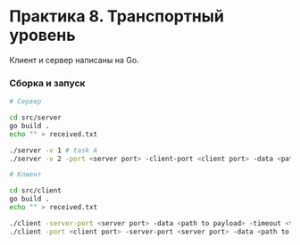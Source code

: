 # Практика 8. Транспортный уровень

Клиент и сервер написаны на Go.

### Сборка и запуск

```bash
# Сервер

cd src/server
go build .
echo "" > received.txt

./server -v 1 # task A
./server -v 2 -port <server port> -client-port <client port> -data <path to payload> -timeout <timeout duration> # task B

# Клиент

cd src/client
go build .
echo "" > received.txt

./client -server-port <server port> -data <path to payload> -timeout <timeout duration> # task A
./client -port <client port> -server-port <server port> -data <path to payload> -timeout <timeout duration> # task B
```
